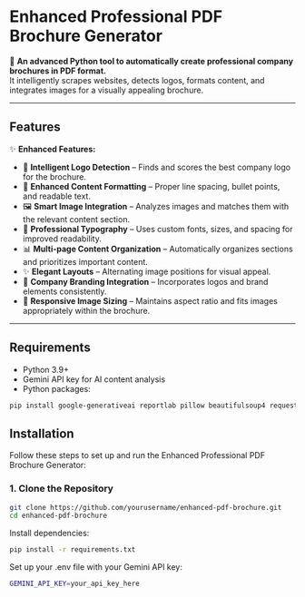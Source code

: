 # Enhanced Professional PDF Brochure Generator

🚀 **An advanced Python tool to automatically create professional company brochures in PDF format.**  
It intelligently scrapes websites, detects logos, formats content, and integrates images for a visually appealing brochure.

---

## Features

✨ **Enhanced Features:**
- 🎯 **Intelligent Logo Detection** – Finds and scores the best company logo for the brochure.
- 📝 **Enhanced Content Formatting** – Proper line spacing, bullet points, and readable text.
- 🖼️ **Smart Image Integration** – Analyzes images and matches them with the relevant content section.
- 🎨 **Professional Typography** – Uses custom fonts, sizes, and spacing for improved readability.
- 📊 **Multi-page Content Organization** – Automatically organizes sections and prioritizes important content.
- ✨ **Elegant Layouts** – Alternating image positions for visual appeal.
- 🏢 **Company Branding Integration** – Incorporates logos and brand elements consistently.
- 📱 **Responsive Image Sizing** – Maintains aspect ratio and fits images appropriately within the brochure.

---

## Requirements

- Python 3.9+
- Gemini API key for AI content analysis
- Python packages:
```bash
pip install google-generativeai reportlab pillow beautifulsoup4 requests python-dotenv
```
## Installation

Follow these steps to set up and run the Enhanced Professional PDF Brochure Generator:

### 1. Clone the Repository
```bash
git clone https://github.com/yourusername/enhanced-pdf-brochure.git
cd enhanced-pdf-brochure
```

Install dependencies:
```bash
pip install -r requirements.txt
```

Set up your .env file with your Gemini API key:

```bash
GEMINI_API_KEY=your_api_key_here
```




